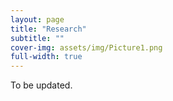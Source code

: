 ```yaml
---
layout: page
title: "Research"
subtitle: ""
cover-img: assets/img/Picture1.png
full-width: true
---
```


To be updated. 